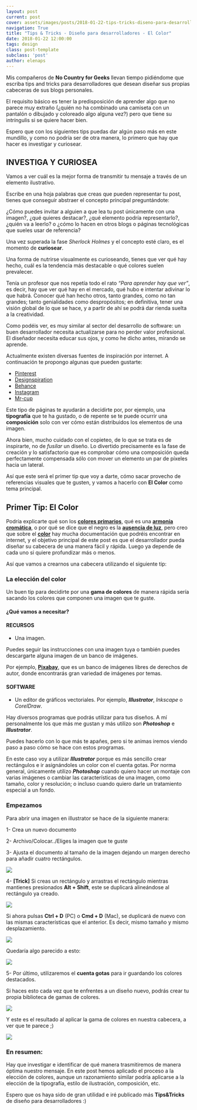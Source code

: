 ```yaml
---
layout: post
current: post
cover: assets/images/posts/2018-01-22-tips-tricks-diseno-para-desarrolladores-color/header.jpg
navigation: True
title: "Tips & Tricks - Diseño para desarrolladores - El Color"
date: 2018-01-22 12:00:00
tags: design
class: post-template
subclass: 'post'
author: elenaps
---
```



Mis compañeros de **No Country for Geeks** llevan tiempo pidiéndome que escriba tips and tricks para desarrolladores que desean diseñar sus propias cabeceras de sus blogs personales.

El requisito básico es tener la predisposición de aprender algo que no parece muy extraño (¿quién no ha combinado una camiseta con un pantalón o dibujado y coloreado algo alguna vez?) pero que tiene su intríngulis si se quiere hacer bien.

Espero que con los siguientes tips puedas dar algún paso más en este mundillo, y como no podría ser de otra manera, lo primero que hay que hacer es investigar y curiosear.

## INVESTIGA Y CURIOSEA
Vamos a ver cuál es la mejor forma de transmitir tu mensaje a través de un elemento ilustrativo.

Escribe en una hoja palabras que creas que pueden representar tu post, tienes que conseguir abstraer el concepto principal preguntándote: 

¿Cómo puedes invitar a alguien a que lea tu post únicamente con una imagen?, ¿qué quieres destacar?, ¿qué elemento podría representarlo?,  ¿quién va a leerlo? o ¿cómo lo hacen en otros blogs o páginas tecnológicas que sueles usar de referencia?

Una vez superada la fase *Sherlock Holmes* y el concepto esté claro, es el momento de **curiosear**.

Una forma de nutrirse visualmente es curioseando, tienes que ver qué hay hecho, cuál es la tendencia más destacable o qué colores suelen prevalecer. 

Tenía un profesor que nos repetía todo el rato *“Para aprender hay que ver”*, es decir, hay que ver qué hay en el mercado, qué hubo e intentar adivinar lo que habrá. Conocer qué han hecho otros, tanto grandes, como no tan grandes; tanto genialidades como despropósitos; en definitiva, tener una visión global de lo que se hace, y a partir de ahí se podrá dar rienda suelta a la creatividad.

Como podéis ver, es muy similar al sector del desarrollo de software: un buen desarrollador necesita actualizarse para no perder valor profesional. El diseñador necesita educar sus ojos, y como he dicho antes, mirando se aprende.

Actualmente existen diversas fuentes de inspiración por internet. A continuación te propongo algunas que pueden gustarte:
- [Pinterest](https://www.pinterest.es)
- [Designspiration](https://www.designspiration.net)
- [Behance](https://www.behance.net)
- [Instagram](https://www.instagram.com)
- [Mr-cup](http://www.mr-cup.com/blog.html)

Este tipo de páginas te ayudarán a decidirte por, por ejemplo, una **tipografía** que te ha gustado, o de repente se te puede ocurrir una **composición** solo con ver cómo están distribuidos los elementos de una imagen.

Ahora bien, mucho cuidado con el copieteo, de lo que se trata es de inspirarte, no de *fusilar* un diseño. Lo divertido precisamente es la fase de creación y lo satisfactorio que es comprobar cómo una composición queda perfectamente compensada sólo con mover un elemento un par de píxeles hacia un lateral. 

Así que este será el primer tip que voy a darte, cómo sacar provecho de referencias visuales que te gusten, y vamos a hacerlo con **El Color** como tema principal. 

## Primer Tip: El Color
Podría explicarte qué son los **[colores primarios](https://es.wikipedia.org/wiki/Color_primario )**, qué es una **[armonía cromática](https://es.wikipedia.org/wiki/Armon%C3%ADa_crom%C3%A1tica)**, o por qué se dice que el negro es la **[ausencia de luz](https://es.wikipedia.org/wiki/Negro_(color))**, pero creo que sobre el **[color](https://es.wikipedia.org/wiki/Color)** hay mucha documentación que podréis encontrar en internet, y el objetivo principal de este post es que el desarrollador pueda diseñar su cabecera de una manera fácil y rápida. Luego ya depende de cada uno si quiere profundizar más o menos.

Así que vamos a crearnos una cabecera utilizando el siguiente tip:

### La elección del color
Un buen tip para decidirte por una **gama de colores** de manera rápida sería sacando los colores que componen una imagen que te guste.

#### ¿Qué vamos a necesitar?
#### RECURSOS

-   Una imagen.

Puedes seguir las instrucciones con una imagen tuya o también puedes descargarte alguna imagen de un banco de imágenes.

Por ejemplo, **[Pixabay](https://pixabay.com/)**, que es un banco de imágenes libres de derechos de autor, donde encontrarás gran variedad de imágenes por temas. 


#### SOFTWARE

-   Un editor de gráficos vectoriales. Por ejemplo, ***Illustrator***, *Inkscape* o *CorelDraw*.

Hay diversos programas que podrás utilizar para tus diseños. A mí personalmente los que más me gustan y más utilizo son ***Photoshop*** e ***Illustrator***. 

Puedes hacerlo con lo que más te apañes, pero si te animas iremos viendo paso a paso cómo se hace con estos programas.

En este caso voy a utilizar ***Illustrator*** porque es más sencillo crear rectángulos e ir asignándoles un color con el cuenta gotas. Por norma general, únicamente utilizo ***Photoshop***  cuando quiero hacer un montaje con varias imágenes o cambiar las características de una imagen, como tamaño, color y resolución; o incluso cuando quiero darle un tratamiento especial a un fondo.

### Empezamos

Para abrir una imagen en illustrator se hace de la siguiente manera:

1- Crea un nuevo documento

2- Archivo/Colocar../Eliges la imagen que te guste

3- Ajusta el documento al tamaño de la imagen dejando un margen derecho para añadir cuatro rectángulos.

![](assets/images/posts/2018-01-22-tips-tricks-diseno-para-desarrolladores-color/ajustarimagen.jpg)

4- **[Trick]** Si creas un rectángulo y arrastras el rectángulo mientras mantienes presionados **Alt + Shift**, este se duplicará alineándose al rectángulo ya creado.

![](assets/images/posts/2018-01-22-tips-tricks-diseno-para-desarrolladores-color/duplicaruno.gif)

Si ahora pulsas **Ctrl + D** (PC) o **Cmd + D** (Mac), se duplicará de nuevo con las mismas características que el anterior. Es decir, mismo tamaño y mismo desplazamiento.

![](assets/images/posts/2018-01-22-tips-tricks-diseno-para-desarrolladores-color/duplicarvarios.gif)

Quedaría algo parecido a esto:

![](assets/images/posts/2018-01-22-tips-tricks-diseno-para-desarrolladores-color/crearcajas.gif)

5- Por último, utilizaremos el **cuenta gotas** para ir guardando los colores destacados.

Si haces esto cada vez que te enfrentes a un diseño nuevo, podrás crear tu propia biblioteca de gamas de colores.

![](assets/images/posts/2018-01-22-tips-tricks-diseno-para-desarrolladores-color/cuentagotas.jpg)

Y este es el resultado al aplicar la gama de colores en nuestra cabecera, a ver que te parece ;)

![](assets/images/posts/2018-01-22-tips-tricks-diseno-para-desarrolladores-color/header.jpg)



### En resumen: 
Hay que investigar e identificar de qué manera trasmitiremos de manera óptima nuestro mensaje. En este post hemos aplicado el proceso a la elección de colores, aunque un razonamiento similar podría aplicarse a la elección de la tipografía, estilo de ilustración, composición, etc.

Espero que os haya sido de gran utilidad e iré publicado más **Tips&Tricks** de diseño para desarrolladores :)


